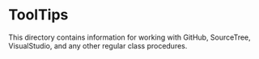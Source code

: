 ToolTips
========

This directory contains information for working with GitHub, SourceTree, VisualStudio, and any other regular class procedures.
